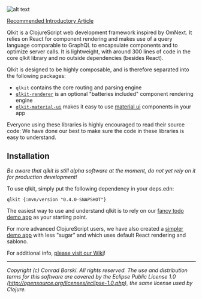 ![alt text](http://cdn-images-1.medium.com/max/400/1*2f0P9H1JHpr3MNQ3SKEWCQ.png)

[Recommended Introductory Article](https://medium.com/p/79b7b118ddac)

Qlkit is a ClojureScript web development framework inspired by OmNext. It relies on React for component rendering and makes use of a query language comparable to GraphQL to encapsulate components and to optimize server calls. It is lightweight, with around 300 lines of code in the core qlkit library and no outside dependencies (besides React).

Qlkit is designed to be highly composable, and is therefore separated into the following packages:

- `qlkit` contains the core routing and parsing engine
- [`qlkit-renderer`](http://github.com/forward-blockchain/qlkit-renderer) is an optional "batteries included" component rendering engine
- [`qlkit-material-ui`](http://github.com/forward-blockchain/qlkit-material-ui) makes it easy to use [material ui](http://material-ui.com) components in your app

Everyone using these libraries is highly encouraged to read their source code: We have done our best to make sure the code in these libraries is easy to understand.

## Installation

*Be aware that qlkit is still alpha software at the moment, do not yet rely on it for production development!*

To use qlkit, simply put the following dependency in your deps.edn:

```
qlkit {:mvn/version "0.4.0-SNAPSHOT"}
```

The easiest way to use and understand qlkit is to rely on our [fancy todo demo app](http://github.com/forward-blockchain/qlkit-todo-demo) as your starting point.

For more advanced ClojureScript users, we have also created a [simpler demo app](http://github.com/forward-blockchain/qlkit-todo-demo-raw) with less "sugar" and which uses default React rendering and sablono.

For additional info, [please visit our Wiki](https://github.com/forward-blockchain/qlkit/wiki)!


---
_Copyright (c) Conrad Barski. All rights reserved._
_The use and distribution terms for this software are covered by the Eclipse Public License 1.0 (http://opensource.org/licenses/eclipse-1.0.php), the same license used by Clojure._
